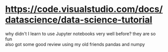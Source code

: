 # https://code.visualstudio.com/docs/datascience/data-science-tutorial
why didn't I learn to use Jupyter notebooks very well before? they are so fun  
also got some good review using my old friends pandas and numpy  